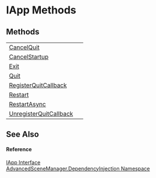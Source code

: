# IApp Methods




## Methods
<table>
<tr>
<td><a href="M_AdvancedSceneManager_DependencyInjection_IApp_CancelQuit">CancelQuit</a></td>
<td> </td></tr>
<tr>
<td><a href="M_AdvancedSceneManager_DependencyInjection_IApp_CancelStartup">CancelStartup</a></td>
<td> </td></tr>
<tr>
<td><a href="M_AdvancedSceneManager_DependencyInjection_IApp_Exit">Exit</a></td>
<td> </td></tr>
<tr>
<td><a href="M_AdvancedSceneManager_DependencyInjection_IApp_Quit">Quit</a></td>
<td> </td></tr>
<tr>
<td><a href="M_AdvancedSceneManager_DependencyInjection_IApp_RegisterQuitCallback">RegisterQuitCallback</a></td>
<td> </td></tr>
<tr>
<td><a href="M_AdvancedSceneManager_DependencyInjection_IApp_Restart">Restart</a></td>
<td> </td></tr>
<tr>
<td><a href="M_AdvancedSceneManager_DependencyInjection_IApp_RestartAsync">RestartAsync</a></td>
<td> </td></tr>
<tr>
<td><a href="M_AdvancedSceneManager_DependencyInjection_IApp_UnregisterQuitCallback">UnregisterQuitCallback</a></td>
<td> </td></tr>
</table>

## See Also


#### Reference
<a href="T_AdvancedSceneManager_DependencyInjection_IApp">IApp Interface</a>  
<a href="N_AdvancedSceneManager_DependencyInjection">AdvancedSceneManager.DependencyInjection Namespace</a>  
